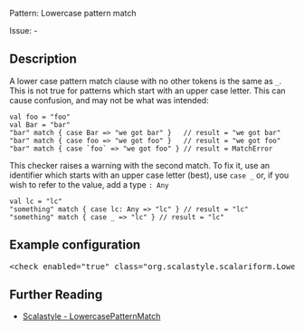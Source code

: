 Pattern: Lowercase pattern match

Issue: -

## Description

A lower case pattern match clause with no other tokens is the same as `_`. This is not true for patterns which start with an upper case letter. This can cause confusion, and may not be what was intended:

    val foo = "foo"
    val Bar = "bar"
    "bar" match { case Bar => "we got bar" }   // result = "we got bar"
    "bar" match { case foo => "we got foo" }   // result = "we got foo"
    "bar" match { case `foo` => "we got foo" } // result = MatchError

This checker raises a warning with the second match. To fix it, use an identifier which starts with an upper case letter (best), use `case _` or, if you wish to refer to the value, add a type `: Any`

    val lc = "lc"
    "something" match { case lc: Any => "lc" } // result = "lc"
    "something" match { case _ => "lc" } // result = "lc"

## Example configuration
<pre>&lt;check enabled=&quot;true&quot; class=&quot;org.scalastyle.scalariform.LowercasePatternMatchChecker&quot; level=&quot;warning&quot;/&gt;</pre>
<a name="org_scalastyle_scalariform_MagicNumberChecker" />

## Further Reading

* [Scalastyle - LowercasePatternMatch](http://www.scalastyle.org/rules-1.0.0.html#org_scalastyle_scalariform_LowercasePatternMatchChecker)